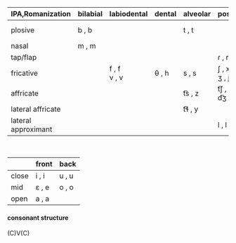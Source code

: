 
|  IPA,Romanization   | bilabial | labiodental     | dental | alveolar | postalveolar      | velar           | glottal |
|---------------------|----------|-----------------|--------|----------|-------------------|-----------------|---------|
| plosive             | b , b    |                 |        | t , t    |                   | k , k<br> g , g | ʔ , w   |
| nasal               | m , m    |                 |        |          |                   | ŋ , n           |         |
| tap/flap            |          |                 |        |          | ɾ , r             |                 |         |
| fricative           |          | f , f<br> v , v | θ , h  | s , s    | ʃ , x<br> ʒ , j   | x , c           |         |
| affricate           |          |                 |        | t͡s , z   | t͡ʃ , q<br> d͡ʒ , d |                 |         |
| lateral affricate   |          |                 |        | t͡ɬ , y   |                   |                 |         |
| lateral approximant |          |                 |        |          | l , l             |                 |         |
<br>

|       | front | back  |
|-------|-------|-------|
| close | i , i | u , u |
| mid   | ɛ , e | o , o |
| open  | a , a |       |

#### consonant structure
(C)V(C)